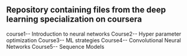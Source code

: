 ## Repository containing files from the deep learning specialization on coursera
course1-- Introduction to neural networks
Course2-- Hyper parameter optimization
Course3-- ML strategies
Course4-- Convolutional Neural Networks
Course5-- Sequence Models 